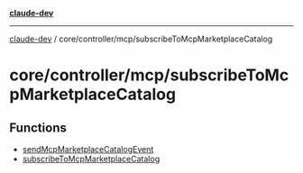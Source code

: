 [**claude-dev**](../../../../README.md)

***

[claude-dev](../../../../README.md) / core/controller/mcp/subscribeToMcpMarketplaceCatalog

# core/controller/mcp/subscribeToMcpMarketplaceCatalog

## Functions

- [sendMcpMarketplaceCatalogEvent](functions/sendMcpMarketplaceCatalogEvent.md)
- [subscribeToMcpMarketplaceCatalog](functions/subscribeToMcpMarketplaceCatalog.md)
